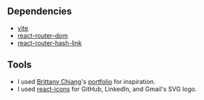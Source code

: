 ## Dependencies
* [vite](https://vitejs.dev)
* [react-router-dom](https://www.npmjs.com/package/react-router-dom)
* [react-router-hash-link](https://www.npmjs.com/package/react-router-hash-link)

## Tools
* I used [Brittany Chiang](https://github.com/bchiang7)'s [portfolio](https://brittanychiang.com) for inspiration.
* I used [react-icons](https://www.npmjs.com/package/react-icons) for GitHub, LinkedIn, and Gmail's SVG logo.